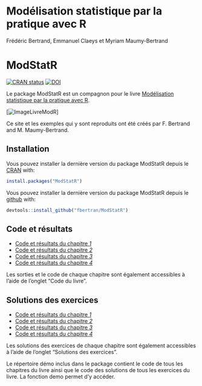 Modélisation statistique par la pratique avec R
================
Frédéric Bertrand, Emmanuel Claeys et Myriam Maumy-Bertrand

<!-- README.md is generated from README.Rmd. Please edit that file -->

# ModStatR

[![CRAN
status](https://www.r-pkg.org/badges/version/ModStatR)](https://cran.r-project.org/package=ModStatR)
[![DOI](https://zenodo.org/badge/204068588.svg)](https://zenodo.org/badge/latestdoi/204068588)

Le package ModStatR est un compagnon pour le livre [Modélisation
statistique par la pratique avec
R](https://www.dunod.com/sciences-techniques/modelisation-statistique-par-pratique-avec-r-cours-et-exercices-corriges).

\[![ImageLivreModR](https://www.dunod.com/sites/default/files/styles/principal_desktop/public/thumbnails/image/9782100793525-001-X.jpeg)\]

Ce site et les exemples qui y sont reproduits ont été créés par F.
Bertrand and M. Maumy-Bertrand.

## Installation

Vous pouvez installer la dernière version du package ModStatR depuis le
[CRAN](https://CRAN.R-project.org) with:

``` r
install.packages("ModStatR")
```

Vous pouvez installer la dernière version du package ModStatR depuis le
[github](https://github.com) with:

``` r
devtools::install_github("fbertran/ModStatR")
```

## Code et résultats

  - [Code et résultats du chapitre *1*](articles/Chapitre1.html)
  - [Code et résultats du chapitre *2*](articles/Chapitre2.html)
  - [Code et résultats du chapitre *3*](articles/Chapitre3.html)
  - [Code et résultats du chapitre *4*](articles/Chapitre4.html)

Les sorties et le code de chaque chapitre sont également accessibles à
l’aide de l’onglet “Code du livre”.

## Solutions des exercices

  - [Code et résultats du chapitre *1*](articles/SolChapitre1.html)
  - [Code et résultats du chapitre *2*](articles/SolChapitre2.html)
  - [Code et résultats du chapitre *3*](articles/SolChapitre3.html)
  - [Code et résultats du chapitre *4*](articles/SolChapitre4.html)

Les solutions des exercices de chaque chapitre sont également
accessibles à l’aide de l’onglet “Solutions des exercices”.

Le répertoire démo inclus dans le package contient le code de tous les
chapitres du livre ainsi que le code des solutions de tous les exercices
du livre. La fonction demo permet d’y accéder.
